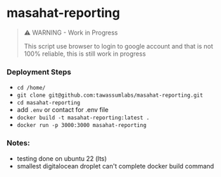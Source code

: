 # masahat-reporting

> ⚠️ WARNING - Work in Progress
>
> This script use browser to login to google account and that is not 100% reliable, this is still work in progress

### Deployment Steps
- `cd /home/`
- `git clone git@github.com:tawassumlabs/masahat-reporting.git`
- `cd masahat-reporting`
- add `.env` or contact for .env file
- `docker build -t masahat-reporting:latest .`
- `docker run -p 3000:3000 masahat-reporting`

### Notes:
- testing done on ubuntu 22 (lts)
- smallest digitalocean droplet can't complete docker build command
